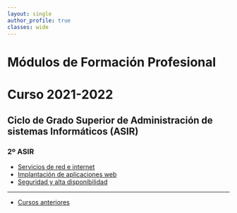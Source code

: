 ```yaml
---
layout: single
author_profile: true
classes: wide
---
```

# Módulos de Formación Profesional
# Curso 2021-2022

## Ciclo de Grado Superior de Administración de sistemas Informáticos (ASIR)

### 2º ASIR

* [Servicios de red e internet](sri2122)
* [Implantación de aplicaciones web](iawgs2122)
* [Seguridad y alta disponibilidad](sad2122)


---

* [Cursos anteriores](anteriores)
